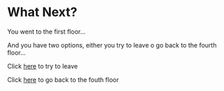 # What Next? 

You went to the first floor... 

And you have two options, either you try to leave o go back to the fourth floor...

Click [here](../one/bad-end-3.md) to try to leave 

Click [here](../intro/what.floor.md) to go back to the fouth floor 